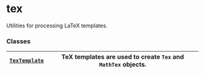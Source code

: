 # tex

Utilities for processing LaTeX templates.

### Classes

| [`TexTemplate`](manim.utils.tex.TexTemplate.md#manim.utils.tex.TexTemplate)   | TeX templates are used to create `Tex` and `MathTex` objects.   |
|-------------------------------------------------------------------------------|-----------------------------------------------------------------|
